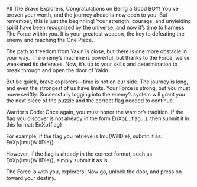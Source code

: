 All The Brave Explorers, Congratulations on Being a Good BOY! You’ve proven your worth, and the journey ahead is now open to you. But remember, this is just the beginning! Your strength, courage, and unyielding spirit have been recognized by the universe, and now it’s time to harness The Force within you. It is your greatest weapon, the key to defeating the enemy and reaching the One Piece.

The path to freedom from Yakin is close, but there is one more obstacle in your way. The enemy’s machine is powerful, but thanks to the Force, we’ve weakened its defenses. Now, it’s up to your skills and determination to break through and open the door of Yakin.

But be quick, brave explorers—time is not on our side. The journey is long, and even the strongest of us have limits. Your Force is strong, but you must move swiftly. Successfully logging into the enemy’s system will grant you the next piece of the puzzle and the correct flag needed to continue.

Warrior’s Code: Once again, you must honor the warrior’s tradition. If the flag you discover is not already in the form EnXp{...flag...}, then submit it in this format: EnXp{flag}

For example, if the flag you retrieve is Imu{WillDie}, submit it as: EnXp{Imu{WillDie}}

However, if the flag is already in the correct format, such as EnXp{Imu{WillDie}}, simply submit it as is.

The Force is with you, explorers! Now go, unlock the door, and press on toward your destiny.
